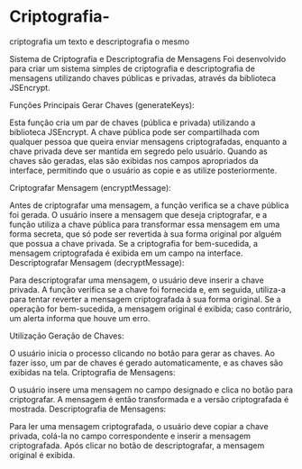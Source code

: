 # Criptografia-
criptografia um texto e descriptografia o mesmo 

Sistema de Criptografia e Descriptografia de Mensagens
Foi desenvolvido para criar um sistema simples de criptografia e descriptografia de mensagens utilizando chaves públicas e privadas, através da biblioteca JSEncrypt.

Funções Principais
Gerar Chaves (generateKeys):

Esta função cria um par de chaves (pública e privada) utilizando a biblioteca JSEncrypt.
A chave pública pode ser compartilhada com qualquer pessoa que queira enviar mensagens criptografadas, enquanto a chave privada deve ser mantida em segredo pelo usuário.
Quando as chaves são geradas, elas são exibidas nos campos apropriados da interface, permitindo que o usuário as copie e as utilize posteriormente.

Criptografar Mensagem (encryptMessage):

Antes de criptografar uma mensagem, a função verifica se a chave pública foi gerada.
O usuário insere a mensagem que deseja criptografar, e a função utiliza a chave pública para transformar essa mensagem em uma forma secreta, que só pode ser revertida à sua forma original por alguém que possua a chave privada.
Se a criptografia for bem-sucedida, a mensagem criptografada é exibida em um campo na interface.
Descriptografar Mensagem (decryptMessage):

Para descriptografar uma mensagem, o usuário deve inserir a chave privada.
A função verifica se a chave foi fornecida e, em seguida, utiliza-a para tentar reverter a mensagem criptografada à sua forma original.
Se a operação for bem-sucedida, a mensagem original é exibida; caso contrário, um alerta informa que houve um erro.

Utilização
Geração de Chaves:

O usuário inicia o processo clicando no botão para gerar as chaves. Ao fazer isso, um par de chaves é gerado automaticamente, e as chaves são exibidas na tela.
Criptografia de Mensagens:

O usuário insere uma mensagem no campo designado e clica no botão para criptografar. A mensagem é então transformada e a versão criptografada é mostrada.
Descriptografia de Mensagens:

Para ler uma mensagem criptografada, o usuário deve copiar a chave privada, colá-la no campo correspondente e inserir a mensagem criptografada. Após clicar no botão de descriptografar, a mensagem original é exibida.